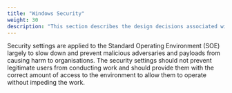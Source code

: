 ```yaml
---
title: "Windows Security"
weight: 30
description: "This section describes the design decisions associated with security settings on Windows 10 and 11 endpoints configured according to guidance in ASD's Blueprint for Secure Cloud."
---
```


Security settings are applied to the Standard Operating Environment (SOE) largely to slow down and prevent malicious adversaries and payloads from causing harm to organisations. The security settings should not prevent legitimate users from conducting work and should provide them with the correct amount of access to the environment to allow them to operate without impeding the work.

